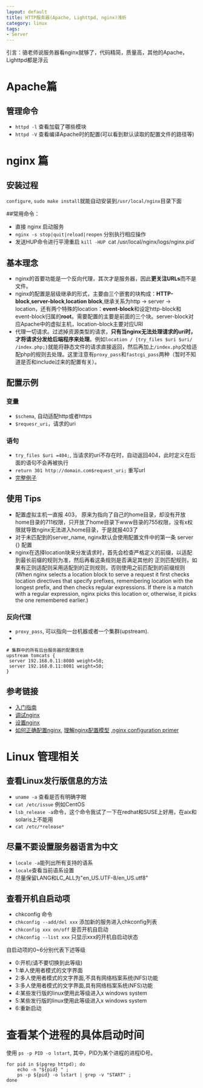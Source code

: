 ```yaml
---
layout: default
title: HTTP服务器(Apache, Lighttpd, nginx)浅析
category: linux
tags:
- Server
---
```


引言：骆老师说服务器看nginx就够了，代码精简，质量高，其他的Apache，Lighttpd都是浮云

# Apache篇

## 管理命令

+ `httpd -l` 查看加载了哪些模块
+ `httpd -V` 查看编译Apache时的配置(可以看到默认读取的配置文件的路径等)


# nginx 篇

## 安装过程
`configure`, `sudo make install`就能自动安装到`/usr/local/nginx`目录下面


##常用命令：
+ 直接 nginx 启动服务
+ `nginx -s stop|quit|reload|reopen` 分别执行相应操作
+ 发送HUP命令进行平滑重启 `kill -HUP `cat /usr/local/nginx/logs/nginx.pid`

## 基本理念
+ nginx的首要功能是一个反向代理，其次才是服务器，因此**更关注URLs**而不是文件。
+ nginx的配置是层级继承的形式，主要由三个嵌套的块构成：**HTTP-block**,**server-block**,**location block**,继承关系为http -> server -> location，还有两个特殊的location：**event-block**和设定http-block和event-block归属的**root**。需要配置的主要是前面的三个块。server-block对应Apache中的虚拟主机，location-block主要对应URI
+ 代理一切请求。过滤掉资源类型的请求，**只有当nginx无法处理请求的uri时，才将请求分发给后端程序来处理**。例如`location / {try_files $uri $uri/ /index.php;}`就能将静态文件的请求直接返回，然后再加上`/index.php`交给适配php的规则去处理。这里注意有`proxy_pass`和`fastcgi_pass`两种（暂时不知道是否和include过来的配置有关）。
    

## 配置示例
### 变量
+ `$schema`, 自动适配http或者https
+ `$requesr_uri`，请求的uri
### 语句
+ `try_files $uri =404;`, 当请求的uri不存在时，自动返回404，此时定义在后面的语句不会再被执行
+ `return 301 http://domain.com$request_uri;` 重写url
+ [完整例子](http://wiki.nginx.org/FullExample)

## 使用 Tips
+ 配置虚拟主机一直报 403， 原来为指向了自己的home目录，却没有开放home目录的711权限，只开放了home目录下www目录的755权限，没有x权限就导致nginx无法进入home目录，于是就报403了
+ 对于未匹配到的server_name, nginx默认会使用配置文件中的第一条 server {} 配置
+ nginx在选择location块来分发请求时，首先会检查严格定义的前缀，以适配到最长前缀的规则为准，然后再看这条规则是否满足其他的
正则匹配规则，如果有正则适配则采用适配到的正则规则，否则使用之前匹配到的前缀规则(When nginx selects a location block to serve a request it first checks location directives that specify prefixes, remembering location with the longest prefix, and then checks regular expressions. If there is a match with a regular expression, nginx picks this location or, otherwise, it picks the one remembered earlier.)

### 反向代理
+ `proxy_pass`, 可以指向一台机器或者一个集群(upstream).
+ 

    # 集群中的所有后台服务器的配置信息
    upstream tomcats { 
	 server 192.168.0.11:8080 weight=50; 
	 server 192.168.0.11:8081 weight=50; 
    } 

## 参考链接
+ [入门指南](http://wiki.nginx.org/GettingStarted)
+ [调试nginx](http://wiki.nginx.org/NginxDebugging)
+ [设置nginx](http://wiki.nginx.org/Configuration)
+ [如何正确配置nginx](http://huoding.com/2013/10/23/290), [理解nginx配置模型](http://blog.martinfjordvald.com/2012/08/understanding-the-nginx-configuration-inheritance-model/)
,[nginx configuration primer](http://blog.martinfjordvald.com/2010/07/nginx-primer/)


# Linux 管理相关

## 查看Linux发行版信息的方法
+ `uname -a` 查看是否有明确字眼
+ `cat /etc/issue` 例如CentOS
+ `lsb_release -a`命令，这个命令我试了一下在redhat和SUSE上好用，在aix和solaris上不能用
+ `cat /etc/*release*`

## 尽量不要设置服务器语言为中文
+ `locale -a`能列出所有支持的语系
+ `locale`查看当前语系设置
+ 尽量保留LANG和LC_ALL为"en_US.UTF-8/en_US.utf8"

## 查看开机自启动项
+ chkconfig 命令
+ `chkconfig --add/del xxx` 添加新的服务进入chkconfig列表
+ `chkconfig xxx on/off` 是否开机自启动
+ `chkconfig --list xxx` 只显示xxx的开机自启动状态

自启动项的0~6分别代表下述等级
+ 0:开机(请不要切换到此等级)
+ 1:单人使用者模式的文字界面
+ 2:多人使用者模式的文字界面,不具有网络档案系统(NFS)功能
+ 3:多人使用者模式的文字界面,具有网络档案系统(NFS)功能
+ 4:某些发行版的linux使用此等级进入x windows system
+ 5:某些发行版的linux使用此等级进入x windows system
+ 6:重新启动

# 查看某个进程的具体启动时间
使用 `ps -p PID -o lstart`,  其中，PID为某个进程的进程ID号。

    for pid in $(pgrep httpd); do 
        echo -n "${pid} " ; 
        ps -p ${pid} -o lstart | grep -v "START" ; 
    done



